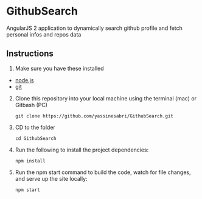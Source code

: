 # GithubSearch
AngularJS 2 application to dynamically search github profile and fetch personal infos and repos data
## Instructions

1. Make sure you have these installed
  - [node.js](http://nodejs.org/)
  - [git](http://git-scm.com/)

2. Clone this repository into your local machine using the terminal (mac) or Gitbash (PC) 

    `git clone https://github.com/yassinesabri/GithubSearch.git`
    
3. CD to the folder

    `cd GithubSearch`
    
4. Run the following to install the project dependencies:

    `npm install`
    
5. Run the npm start command to build the code, watch for file changes, and serve up the site locally:

    `npm start`
